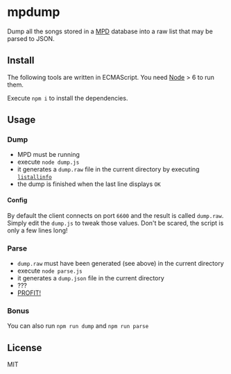 # mpdump

Dump all the songs stored in a [MPD](http://www.musicpd.org) database into a raw list that may be parsed to JSON.

## Install

The following tools are written in ECMAScript. You need [Node](https://nodejs.org) > 6 to run them.

Execute `npm i` to install the dependencies.

## Usage

### Dump

- MPD must be running
- execute `node dump.js`
- it generates a `dump.raw` file in the current directory by executing [`listallinfo`](https://www.musicpd.org/doc/html/protocol.html#command-listallinfo)
- the dump is finished when the last line displays `OK`

#### Config

By default the client connects on port `6600` and the result is called `dump.raw`.
Simply edit the `dump.js` to tweak those values. Don't be scared, the script is only a few lines long!

### Parse

- `dump.raw` must have been generated (see above) in the current directory
- execute `node parse.js`
- it generates a `dump.json` file in the current directory
- ???
- [PROFIT!](https://github.com/Delapouite/visic)

### Bonus

You can also run `npm run dump` and `npm run parse`

## License

MIT
